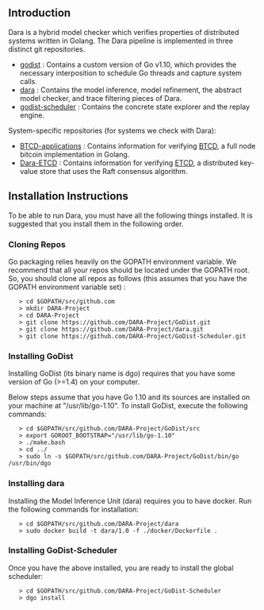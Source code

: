 ## Introduction

Dara is a hybrid model checker which verifies properties of distributed systems written in Golang. The Dara pipeline is implemented in three distinct git repositories.

+ [godist](https://github.com/DARA-Project/GoDist) : Contains a custom version of Go v1.10, which provides the necessary interposition to schedule Go threads and capture system calls.
+ [dara](https://github.com/DARA-Project/dara) : Contains the model inference, model refinement, the abstract model checker, and trace filtering pieces of Dara.
+ [godist-scheduler](https://github.com/DARA-Project/GoDist-Scheduler) : Contains the concrete state explorer and the replay engine.

System-specific repositories (for systems we check with Dara):
+ [BTCD-applications](https://github.com/DARA-Project/BTCD-Applications) : Contains information for verifying [BTCD](https://github.com/btcsuite/btcd), a full node bitcoin implementation in Golang.
+ [Dara-ETCD](https://github.com/DARA-Project/Dara-Etcd) : Contains information for verifying [ETCD](https://github.com/etcd-io/etcd), a distributed key-value store that uses the Raft consensus algorithm.

## Installation Instructions

To be able to run Dara, you must have all the following things installed.
It is suggested that you install them in the following order.

### Cloning Repos

Go packaging relies heavily on the GOPATH environment variable. We recommend that
all your repos should be located under the GOPATH root.
So, you should clone all repos as follows (this assumes that you have the GOPATH environment variable set) : 

```
   > cd $GOPATH/src/github.com
   > mkdir DARA-Project
   > cd DARA-Project
   > git clone https://github.com/DARA-Project/GoDist.git
   > git clone https://github.com/DARA-Project/dara.git
   > git clone https://github.com/DARA-Project/GoDist-Scheduler.git
```

### Installing GoDist

Installing GoDist (its binary name is dgo) requires that you have some version of Go (>=1.4) on your computer.

Below steps assume that you have Go 1.10 and its sources are installed on your machine at "/usr/lib/go-1.10".
To install GoDist, execute the following commands:

```
   > cd $GOPATH/src/github.com/DARA-Project/GoDist/src
   > export GOROOT_BOOTSTRAP="/usr/lib/go-1.10"
   > ./make.bash
   > cd ../
   > sudo ln -s $GOPATH/src/github.com/DARA-Project/GoDist/bin/go /usr/bin/dgo
```

### Installing dara

Installing the Model Inference Unit (dara) requires you to have docker. Run the following commands for installation:

```
   > cd $GOPATH/src/github.com/DARA-Project/dara
   > sudo docker build -t dara/1.0 -f ./docker/Dockerfile .
```

### Installing GoDist-Scheduler

Once you have the above installed, you are ready to install the global scheduler:

```
   > cd $GOPATH/src/github.com/DARA-Project/GoDist-Scheduler
   > dgo install
```
